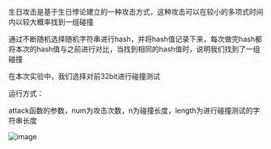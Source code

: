 生日攻击是基于生日悖论建立的一种攻击方式，这种攻击可以在较小的多项式时间内以较大概率找到一组碰撞

通过不断随机选择随机字符串进行hash，并将hash值记录下来，每次做完hash都将本次的hash值与之前进行对比，当找到相同的hash值时，说明我们找到了一组碰撞

在本次实验中，我们选择对前32bit进行碰撞测试

运行方式：

attack函数的参数，num为攻击次数，n为碰撞长度，length为进行碰撞测试的字符串长度

![image](https://user-images.githubusercontent.com/104297950/181802053-188a8567-d03f-4dc9-bdef-3bf84eb97c66.png)
